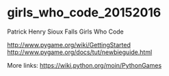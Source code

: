 # girls_who_code_20152016
Patrick Henry Sioux Falls Girls Who Code

http://www.pygame.org/wiki/GettingStarted
http://www.pygame.org/docs/tut/newbieguide.html

More links:
https://wiki.python.org/moin/PythonGames
